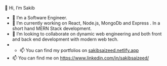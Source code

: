 👋 Hi, I’m Sakib
- 👀 I’m a Software Engineer. 
- 🌱 I’m currently working on   React, Node.js, MongoDb and Express . In a short hand MERN  Stack development.
- 💞️ I’m looking to collaborate on dynamic web engineering and both front and back end development with modern web tech. 
- - 📫 You can find my portfolios on [sakibsaizeed.netlify.app](https://sakibsaizeed.netlify.app/)
- 📫 You can find me on https://www.linkedin.com/in/sakibsaizeed/

<!---
SakibSaizeed/SakibSaizeed is a ✨ special ✨ repository because its `README.md` (this file) appears on your GitHub profile.
You can click the Preview link to take a look at your changes.
--->
